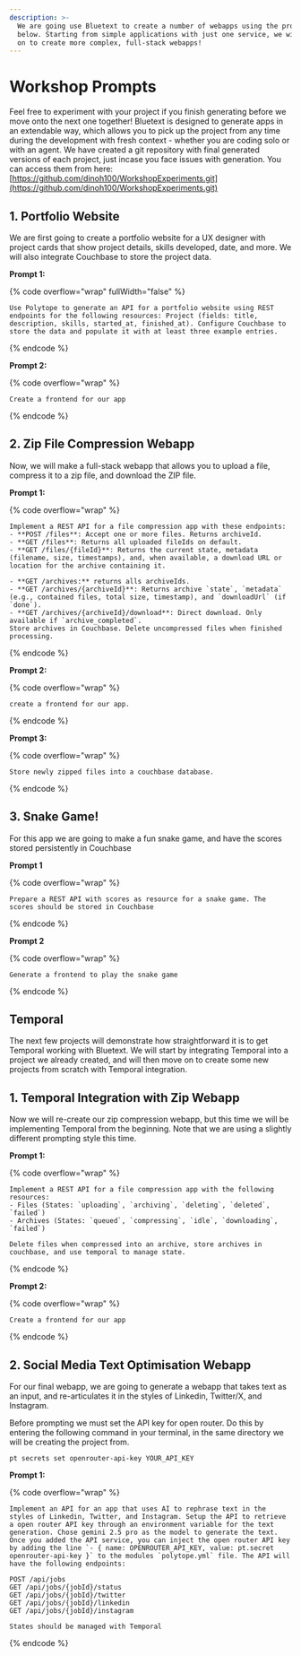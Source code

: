 ```yaml
---
description: >-
  We are going use Bluetext to create a number of webapps using the prompts
  below. Starting from simple applications with just one service, we will move
  on to create more complex, full-stack webapps!
---
```


# Workshop Prompts

Feel free to experiment with your project if you finish generating before we move onto the next one together! Bluetext is designed to generate apps in an extendable way, which allows you to pick up the project from any time during the development with fresh context - whether you are coding solo or with an agent. We have created a git repository with final generated versions of each project, just incase you face issues with generation. You can access them from here: [https://github.com/dinoh100/WorkshopExperiments.git](https://github.com/dinoh100/WorkshopExperiments.git)

## 1. Portfolio Website

We are first going to create a portfolio website for a UX designer with project cards that show project details, skills developed, date, and more. We will also integrate Couchbase to store the project data.&#x20;

**Prompt 1:**&#x20;

{% code overflow="wrap" fullWidth="false" %}
```markup
Use Polytope to generate an API for a portfolio website using REST endpoints for the following resources: Project (fields: title, description, skills, started_at, finished_at). Configure Couchbase to store the data and populate it with at least three example entries.
```
{% endcode %}

**Prompt 2:**

{% code overflow="wrap" %}
```markup
Create a frontend for our app
```
{% endcode %}

## 2. Zip File Compression Webapp

Now, we will make a full-stack webapp that allows you to upload a file, compress it to a zip file, and download the ZIP file.&#x20;

**Prompt 1:**

{% code overflow="wrap" %}
```markup
Implement a REST API for a file compression app with these endpoints:
- **POST /files**: Accept one or more files. Returns archiveId. 
- **GET /files**: Returns all uploaded fileIds on default. 
- **GET /files/{fileId}**: Returns the current state, metadata (filename, size, timestamps), and, when available, a download URL or location for the archive containing it.

- **GET /archives:** returns alls archiveIds.
- **GET /archives/{archiveId}**: Returns archive `state`, `metadata` (e.g., contained files, total size, timestamp), and `downloadUrl` (if `done`).
- **GET /archives/{archiveId}/download**: Direct download. Only available if `archive_completed`.
Store archives in Couchbase. Delete uncompressed files when finished processing. 
```
{% endcode %}

**Prompt 2:**&#x20;

{% code overflow="wrap" %}
```markup
create a frontend for our app.
```
{% endcode %}

**Prompt 3:**

{% code overflow="wrap" %}
```markup
Store newly zipped files into a couchbase database.
```
{% endcode %}

## 3. Snake Game!

For this app we are going to make a fun snake game, and have the scores stored persistently in Couchbase

**Prompt 1**

{% code overflow="wrap" %}
```markup
Prepare a REST API with scores as resource for a snake game. The scores should be stored in Couchbase
```
{% endcode %}

**Prompt 2**

{% code overflow="wrap" %}
```markup
Generate a frontend to play the snake game
```
{% endcode %}

## Temporal&#x20;

The next few projects will demonstrate how straightforward it is to get Temporal working with Bluetext. We will start by integrating Temporal into a project we already created, and will then move on to create some new projects from scratch with Temporal integration.

## 1. Temporal Integration with Zip Webapp

Now we will re-create our zip compression webapp, but this time we will be implementing Temporal from the beginning. Note that we are using a slightly different prompting style this time.

**Prompt 1:**

{% code overflow="wrap" %}
```
Implement a REST API for a file compression app with the following resources:
- Files (States: `uploading`, `archiving`, `deleting`, `deleted`, `failed`)
- Archives (States: `queued`, `compressing`, `idle`, `downloading`, `failed`)

Delete files when compressed into an archive, store archives in couchbase, and use temporal to manage state.
```
{% endcode %}

**Prompt 2:**&#x20;

{% code overflow="wrap" %}
```markup
Create a frontend for our app
```
{% endcode %}

## 2. Social Media Text Optimisation Webapp

For our final webapp, we are going to generate a webapp that takes text as an input, and re-articulates it in the styles of Linkedin, Twitter/X, and Instagram.&#x20;

Before prompting we must set the API key for open router. Do this by entering the following command in your terminal, in the same directory we will be creating the project from.

```
pt secrets set openrouter-api-key YOUR_API_KEY
```

**Prompt 1:**&#x20;

{% code overflow="wrap" %}
```
Implement an API for an app that uses AI to rephrase text in the styles of Linkedin, Twitter, and Instagram. Setup the API to retrieve a open router API key through an environment variable for the text generation. Chose gemini 2.5 pro as the model to generate the text. Once you added the API service, you can inject the open router API key by adding the line `- { name: OPENROUTER_API_KEY, value: pt.secret openrouter-api-key }` to the modules `polytope.yml` file. The API will have the following endpoints: 

POST /api/jobs 
GET /api/jobs/{jobId}/status 
GET /api/jobs/{jobId}/twitter 
GET /api/jobs/{jobId}/linkedin 
GET /api/jobs/{jobId}/instagram 

States should be managed with Temporal
```
{% endcode %}







